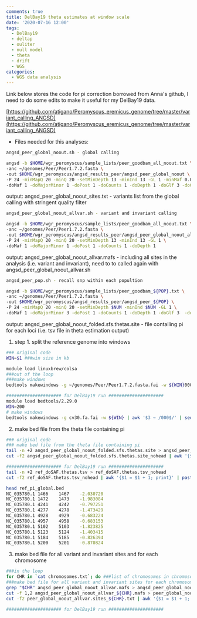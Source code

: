 ```yaml
---
comments: true
title: DelBay19 theta estimates at window scale
date: '2020-07-16 12:00'
tags:
  - DelBay19
  - deltap
  - ouliter
  - null model
  - theta
  - drift
  - WGS
categories:
  - WGS data analysis
---
```


Link below stores the code for pi correction borrowed from Anna's github, I need to do some edits to make it useful for my DelBay19 data.

[https://github.com/atigano/Peromyscus_eremicus_genome/tree/master/variant_calling_ANGSD](https://github.com/atigano/Peromyscus_eremicus_genome/tree/master/variant_calling_ANGSD)

- Files needed for this analyses:

```sh
angsd_peer_global_noout.sh - global calling

angsd -b $HOME/wgr_peromyscus/sample_lists/peer_goodbam_all_noout.txt \
-anc ~/genomes/Peer/Peer1.7.2.fasta \
-out $HOME/wgr_peromyscus/angsd_results_peer/angsd_peer_global_noout \
-P 24 -minMapQ 20 -minQ 20 -setMinDepth 13 -minInd 13 -GL 1 -minMaf 0.01 -SNP_pval 1e-6 \
-doMaf 1 -doMajorMinor 1 -doPost 1 -doCounts 1 -doDepth 1 -doGlf 3 -doGeno 32 -dumpCounts 1 -doSaf 1 -fold 1
```

output: angsd_peer_global_noout_sites.txt - variants list from the global calling with stringent quality filter

```sh
angsd_peer_global_noout_allvar.sh - variant and invariant calling

angsd -b $HOME/wgr_peromyscus/sample_lists/peer_goodbam_all_noout.txt \
-anc ~/genomes/Peer/Peer1.7.2.fasta \
-out $HOME/wgr_peromyscus/angsd_results_peer/angsd_peer_global_noout_allvar \
-P 24 -minMapQ 20 -minQ 20 -setMinDepth 13 -minInd 13 -GL 1 \
-doMaf 1 -doMajorMinor 1 -doPost 1 -doCounts 1 -doDepth 1
```

output: angsd_peer_global_noout_allvar.mafs - including all sites in the analysis (i.e. variant and invariant), need to to called again with angsd_peer_global_noout_allvar.sh

```sh
angsd_peer_pop.sh - recall snp within each popultion

angsd -b $HOME/wgr_peromyscus/sample_lists/peer_goodbam_${POP}.txt \
-anc ~/genomes/Peer/Peer1.7.2.fasta \
-out $HOME/wgr_peromyscus/angsd_results_peer/angsd_peer_${POP} \
-P 24 -minMapQ 20 -minQ 20 -setMinDepth $NUM -minInd $NUM -GL 1 \
-doMaf 1 -doMajorMinor 3 -doPost 1 -doCounts 1 -doDepth 1 -doGlf 3  -doGeno 32 -dumpCounts 1 -doSaf 1 -fold 1 -sites angsd_peer_global_noout_sites.txt
```

output: angsd_peer_global_noout_folded.sfs.thetas.site - file contailing pi for each loci (i.e. tsv file in theta estimation output)

1) step 1. split the reference genome into windows

```sh
### original code
WIN=$1 ###win size in kb

module load linuxbrew/colsa
###out of the loop
###make windows
bedtools makewindows -g ~/genomes/Peer/Peer1.7.2.fasta.fai -w ${WIN}000 | awk '$3 ~ /000$/' | sed 's/ /\t/g'> genome_windows_${WIN}k.bed

##################### for DelBay19 run ##################### 
module load bedtools/2.29.0
WIN=200
# make windows
bedtools makewindows -g cv30.fa.fai -w ${WIN} | awk '$3 ~ /000$/' | sed 's/ /\t/g'> genome_windows_${WIN}.bed
```

2) make bed file from the theta file containing pi

```sh
### original code
### make bed file from the theta file containing pi
tail -n +2 angsd_peer_global_noout_folded.sfs.thetas.site > angsd_peer_global_noout_folded.sfs.thetas.site_nohead
cut -f2 angsd_peer_global_noout_folded.sfs.thetas.site_nohead | awk '{$1 = $1 + 1; print}' | paste angsd_peer_global_noout_folded.sfs.thetas.site_nohead - | awk 'BEGIN {FS="\t"};{ print $1"\t"$2"\t"$8"\t"$4}' | sed 's/ //g' > pi_peer_global_noout.bed

##################### for DelBay19 run #####################  
tail -n +2 ref_doSAF.thetas.tsv > ref_doSAF.thetas.tsv_nohead
cut -f2 ref_doSAF.thetas.tsv_nohead | awk '{$1 = $1 + 1; print}' | paste ref_doSAF.thetas.tsv_nohead - | awk 'BEGIN {FS="\t"};{ print $1"\t"$2"\t"$8"\t"$4}' | sed 's/ //g' > ref_pi_global.bed

head ref_pi_global.bed
NC_035780.1	1466	1467	-2.030720
NC_035780.1	1472	1473	-1.983084
NC_035780.1	4241	4242	-0.797251
NC_035780.1	4277	4278	-1.473429
NC_035780.1	4928	4929	-0.683224
NC_035780.1	4957	4958	-0.683153
NC_035780.1	5102	5103	-1.823825
NC_035780.1	5123	5124	-1.403415
NC_035780.1	5184	5185	-0.826394
NC_035780.1	5200	5201	-0.870824
```

3) make bed file for all variant and invariant sites and for each chromosome

```sh
###in the loop
for CHR in `cat chromosomes.txt`; do ###list of chromosomes in chromosomes.txt file; do
###make bed file for all variant and invariant sites for each chromosome
grep "$CHR" angsd_peer_global_noout_allvar.mafs > angsd_peer_global_noout_allvar_${CHR}.mafs
cut -f 1,2 angsd_peer_global_noout_allvar_${CHR}.mafs > peer_global_noout_allvar.sites_${CHR}.txt
cut -f2 peer_global_noout_allvar.sites_${CHR}.txt | awk '{$1 = $1 + 1; print}' | paste peer_global_noout_allvar.sites_${CHR}.txt - | sed 's/ //g'> peer_global_noout_allvar.sites_${CHR}.bed

##################### for DelBay19 run ##################### 


```
